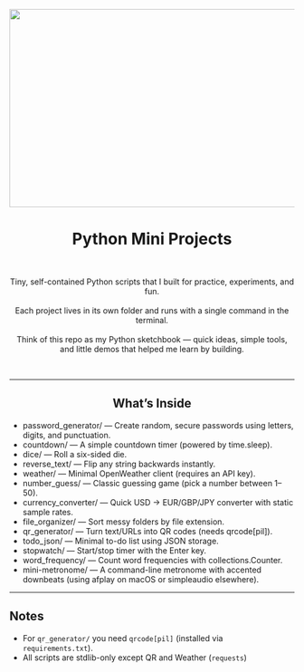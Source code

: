 <p align="center">
  <img src="https://github.com/user-attachments/assets/13194e00-a1f9-4c06-9e87-25541fc230de" width="600" height="350" >
</p>

<h1 align="center">Python Mini Projects</h1>

<br> 

<p align="center">
Tiny, self-contained Python scripts that I built for practice, experiments, and fun. <br>  <br>
Each project lives in its own folder and runs with a single command in the terminal.  <br>  <br>
Think of this repo as my Python sketchbook — quick ideas, simple tools, and little demos that helped me learn by building.
</p>

<br>

---

<h2 align="center">What’s Inside</h2>

- password_generator/ — Create random, secure passwords using letters, digits, and punctuation.
- countdown/ — A simple countdown timer (powered by time.sleep).
- dice/ — Roll a six-sided die.
- reverse_text/ — Flip any string backwards instantly.
- weather/ — Minimal OpenWeather client (requires an API key).
- number_guess/ — Classic guessing game (pick a number between 1–50).
- currency_converter/ — Quick USD → EUR/GBP/JPY converter with static sample rates.
- file_organizer/ — Sort messy folders by file extension.
- qr_generator/ — Turn text/URLs into QR codes (needs qrcode[pil]).
- todo_json/ — Minimal to-do list using JSON storage.
- stopwatch/ — Start/stop timer with the Enter key.
- word_frequency/ — Count word frequencies with collections.Counter.
- mini-metronome/ — A command-line metronome with accented downbeats (using afplay on macOS or simpleaudio elsewhere).

---

## Notes
- For `qr_generator/` you need `qrcode[pil]` (installed via `requirements.txt`).
- All scripts are stdlib-only except QR and Weather (`requests`)
